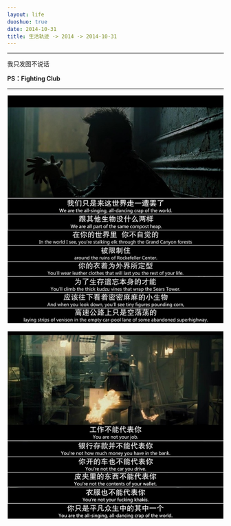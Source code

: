 ```yaml
---
layout: life
duoshuo: true
date: 2014-10-31
title: 生活轨迹 -> 2014 -> 2014-10-31
---
```


******

>
我只发图不说话

**PS：Fighting Club**

******
![daodaoliang](/life/2014/2014Res/2014-10-31.jpg)

![daodaoliang1](/life/2014/2014Res/2014-10-31-1.jpg)